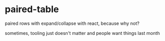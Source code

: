 # paired-table
paired rows with expand/collapse with react, because why not?

sometimes, tooling just doesn't matter and people want things last month
